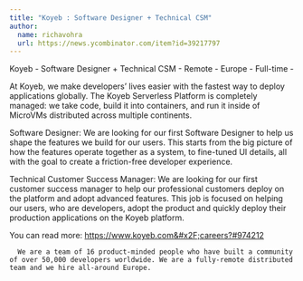 ```yaml
---
title: "Koyeb : Software Designer + Technical CSM"
author:
  name: richavohra
  url: https://news.ycombinator.com/item?id=39217797
---
```

Koyeb - Software Designer + Technical CSM  - Remote - Europe - Full-time -

At Koyeb, we make developers’ lives easier with the fastest way to deploy applications globally. The Koyeb Serverless Platform is completely managed: we take code, build it into containers, and run it inside of MicroVMs distributed across multiple continents.

Software Designer:  We are looking for our first Software Designer to help us shape the features we build for our users. This starts from the big picture of how the features operate together as a system, to fine-tuned UI details, all with the goal to create a friction-free developer experience.

Technical Customer Success Manager:  We are looking for our first customer success manager to help our professional customers deploy on the platform and adopt advanced features. This job is focused on helping our users, who are developers, adopt the product and quickly deploy their production applications on the Koyeb platform.

You can read more: <a href="https:&#x2F;&#x2F;www.koyeb.com&#x2F;careers?#974212" rel="nofollow">https:&#x2F;&#x2F;www.koyeb.com&#x2F;careers?#974212</a>

<pre><code>  We are a team of 16 product-minded people who have built a community of over 50,000 developers worldwide. We are a fully-remote distributed team and we hire all-around Europe.</code></pre>
